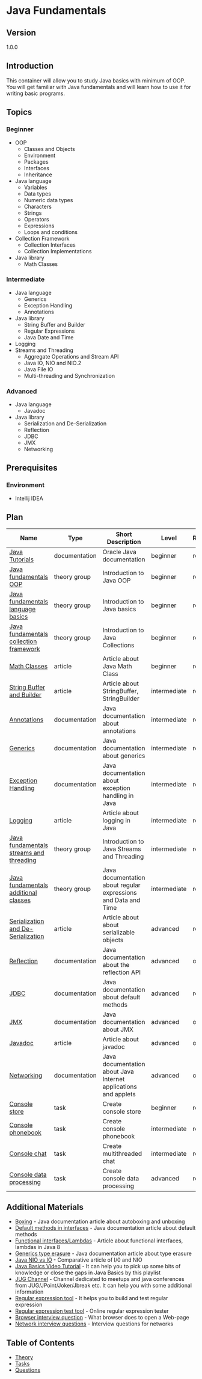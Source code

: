 # Java Fundamentals

## Version

1.0.0

## Introduction

This container will allow you to study Java basics with minimum of OOP.
You will get familiar with Java fundamentals and will learn how to use it for writing basic programs.

## Topics

### Beginner

* OOP
  * Classes and Objects
  * Environment
  * Packages
  * Interfaces
  * Inheritance
* Java language
  * Variables
  * Data types
  * Numeric data types
  * Characters
  * Strings
  * Operators
  * Expressions
  * Loops and conditions
* Collection Framework
  * Collection Interfaces
  * Collection Implementations
* Java library
  * Math Classes

### Intermediate

* Java language
  * Generics
  * Exception Handling
  * Annotations
* Java library
  * String Buffer and Builder
  * Regular Expressions
  * Java Date and Time
* Logging
* Streams and Threading
  * Aggregate Operations and Stream API
  * Java IO, NIO and NIO.2
  * Java File IO
  * Multi-threading and Synchronization

### Advanced

* Java language
  * Javadoc
* Java library
  * Serialization and De-Serialization
  * Reflection
  * JDBC
  * JMX
  * Networking

## Prerequisites

### Environment

* Intellij IDEA

## Plan

| Name                                                                                                  | Type          | Short Description                                               | Level        | Required | Estimation (h) |
|-------------------------------------------------------------------------------------------------------|---------------|-----------------------------------------------------------------|--------------|----------|----------------|
| [Java Tutorials](https://docs.oracle.com/javase/tutorial/java/)                                       | documentation | Oracle Java documentation                                       | beginner     | required | 20             |
| [Java fundamentals OOP](./theory/java-fundamentals-oop/readme.md)                                     | theory group  | Introduction to Java OOP                                        | beginner     | required | 5              |
| [Java fundamentals language basics](./theory/java-fundamentals-language-basics/readme.md)             | theory group  | Introduction to Java basics                                     | beginner     | required | 8              |
| [Java fundamentals collection framework](./theory/java-fundamentals-collection-framework/readme.md)   | theory group  | Introduction to Java Collections                                | beginner     | required | 5              |
| [Math Classes](https://www.baeldung.com/java-lang-math)                                               | article       | Article about Java Math Class                                   | beginner     | required | 1              |
| [String Buffer and Builder](https://www.baeldung.com/java-string-builder-string-buffer)               | article       | Article about StringBuffer, StringBuilder                       | intermediate | required | 0.5            |
| [Annotations](https://docs.oracle.com/javase/tutorial/java/annotations/index.html)                    | documentation | Java documentation about annotations                            | intermediate | required | 1              |
| [Generics](https://docs.oracle.com/javase/tutorial/java/generics/index.html)                          | documentation | Java documentation about generics                               | intermediate | required | 1              |
| [Exception Handling](https://docs.oracle.com/javase/tutorial/essential/exceptions/index.html)         | documentation | Java documentation about exception handling in Java             | intermediate | required | 1              |
| [Logging](https://www.baeldung.com/java-logging-intro)                                                | article       | Article about logging in Java                                   | intermediate | required | 1              |
| [Java fundamentals streams and threading](./theory/java-fundamentals-streams-and-threading/readme.md) | theory group  | Introduction to Java Streams and Threading                      | intermediate | required | 4              |
| [Java fundamentals additional classes](./theory/java-fundamentals-additional-classes/readme.md)       | theory group  | Java documentation about regular expressions and Data and Time  | intermediate | required | 4              |
| [Serialization and De-Serialization](https://www.baeldung.com/java-serialization)                     | article       | Article about about serializable objects                        | advanced     | required | 1              |
| [Reflection](https://docs.oracle.com/javase/tutorial/reflect/index.html)                              | documentation | Java documentation about the reflection API                     | advanced     | optional | 1              |
| [JDBC](https://docs.oracle.com/javase/tutorial/jdbc/index.html)                                       | documentation | Java documentation about default methods                        | advanced     | required | 1              |
| [JMX](https://docs.oracle.com/javase/tutorial/jmx/TOC.html)                                           | documentation | Java documentation about JMX                                    | advanced     | optional | 1              |
| [Javadoc](https://www.baeldung.com/javadoc)                                                           | article       | Article about javadoc                                           | advanced     | optional | 1              |
| [Networking](https://docs.oracle.com/javase/tutorial/networking/index.html)                           | documentation | Java documentation about Java Internet applications and applets | advanced     | optional | 1              |
| [Console store](./tasks/store/readme.md)                                                              | task          | Create console store                                            | beginner     | required | 16             |
| [Console phonebook](./tasks/phonebook/readme.md)                                                      | task          | Create console phonebook                                        | intermediate | required | 10             |
| [Console chat](./tasks/chat/readme.md)                                                                | task          | Create multithreaded chat                                       | intermediate | required | 16             |
| [Console data processing](./tasks/data-processing/readme.md)                                          | task          | Create console data processing                                  | advanced     | required | 10             |

## Additional Materials

* [Boxing](https://docs.oracle.com/javase/tutorial/java/data/autoboxing.html) - Java documentation article about
  autoboxing and unboxing
* [Default methods in interfaces](https://docs.oracle.com/javase/tutorial/java/IandI/defaultmethods.html) - Java
  documentation article about default methods
* [Functional interfaces/Lambdas](https://www.baeldung.com/java-8-functional-interfaces) - Article about functional
  interfaces, lambdas in Java 8
* [Generics type erasure](https://docs.oracle.com/javase/tutorial/java/generics/erasure.html) - Java documentation
  article about type erasure
* [Java NIO vs IO](https://medium.com/@nilasini/java-nio-non-blocking-io-vs-io-1731caa910a2) - Comparative article of
  I/0 and NIO
* [Java Basics Video Tutorial](https://www.youtube.com/playlist?list=PLFE2CE09D83EE3E28) - It can help you to pick up
  some bits of knowledge or close the gaps in Java Basics by this playlist
* [JUG Channel](https://www.youtube.com/user/JUGRuVideo/featured) - Channel dedicated to meetups and java conferences
  from JUG/JPoint/Joker/Jbreak etc. It can help you with some additional information
* [Regular expression tool](https://regexr.com/) - It helps you to build and test regular expression
* [Regular expression test tool](http://myregexp.com/) - Online regular expression tester
* [Browser interview question](https://www.youtube.com/watch?v=ylG8_d9Qk1U) - What browser does to open a Web-page
* [Network interview questions](https://questions.wizardzines.com) - Interview questions for networks

## Table of Contents

* [Theory](./theory/readme.md)
* [Tasks](./tasks/readme.md)
* [Questions](./questions/readme.md)
